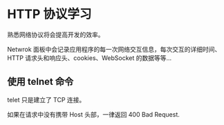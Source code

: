 # HTTP 协议学习

熟悉网络协议将会提高开发的效率。

Netwrok 面板中会记录应用程序的每一次网络交互信息，每次交互的详细时间、HTTP 请求头和响应头、cookies、WebSocket 的数据等等...

## 使用 telnet 命令

telet 只是建立了 TCP 连接。

如果在请求中没有携带 Host 头部，一律返回 400 Bad Request.
